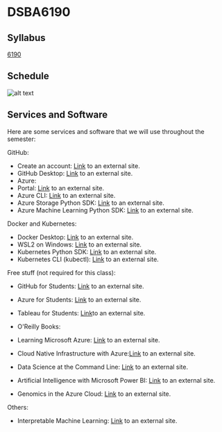 # DSBA6190

## Syllabus
[6190](HK/DSBA-6190_Syllabus_Fall2024.pdf)

## Schedule
![alt text](/Users/jakebrulato/Documents/GitHub/DSBA6190/HK/Schedule.png)

## Services and Software
Here are some services and software that we will use throughout the semester:

GitHub:
- Create an account: [Link](https://github.com/signupLinks) to an external site.
- GitHub Desktop: [Link](https://github.com/apps/desktopLinks) to an external site.
- Azure:
- Portal: [Link](https://portal.azure.com/Links) to an external site.
- Azure CLI: [Link](https://learn.microsoft.com/en-us/cli/azure/install-azure-cliLinks) to an external site.
- Azure Storage Python SDK: [Link](https://learn.microsoft.com/en-us/azure/storage/blobs/storage-quickstart-blobs-pythonLinks) to an external site.
- Azure Machine Learning Python SDK: [Link](https://learn.microsoft.com/en-us/python/api/overview/azure/ml/installLinks) to an external site.

Docker and Kubernetes:
- Docker Desktop: [Link](https://www.docker.com/products/docker-desktop/Links) to an external site.
- WSL2 on Windows: [Link](https://learn.microsoft.com/en-us/windows/wsl/installLinks) to an external site.
- Kubernetes Python SDK: [Link](https://github.com/kubernetes-client/python/Links) to an external site.
- Kubernetes CLI (kubectl): [Link](https://kubernetes.io/docs/tasks/tools/#kubectlLinks) to an external site.


Free stuff (not required for this class):
- GitHub for Students: [Link](https://education.github.com/packLinks) to an external site.
- Azure for Students: [Link](https://azure.microsoft.com/en-us/free/studentsLinks) to an external site.
- Tableau for Students: [Link](https://www.tableau.com/academic/studentsLinks )to an external site.


- O'Reilly Books:
- Learning Microsoft Azure: [Link](https://www.oreilly.com/library/view/learning-microsoft-azure/9781098113315/Links) to an external site.
- Cloud Native Infrastructure with Azure:[Link](https://www.oreilly.com/library/view/cloud-native-infrastructure/9781492090953/Links) to an external site.
- Data Science at the Command Line: [Link](https://www.oreilly.com/library/view/data-science-at/9781492087908/Links) to an external site.
- Artificial Intelligence with Microsoft Power BI: [Link](https://www.oreilly.com/library/view/artificial-intelligence-with/9781098112745/Links) to an external site.
- Genomics in the Azure Cloud: [Link](https://www.oreilly.com/library/view/genomics-in-the/9781098139032/Links) to an external site.

Others:
- Interpretable Machine Learning: [Link](https://christophmolnar.com/books/interpretable-machine-learning/Links) to an external site.
